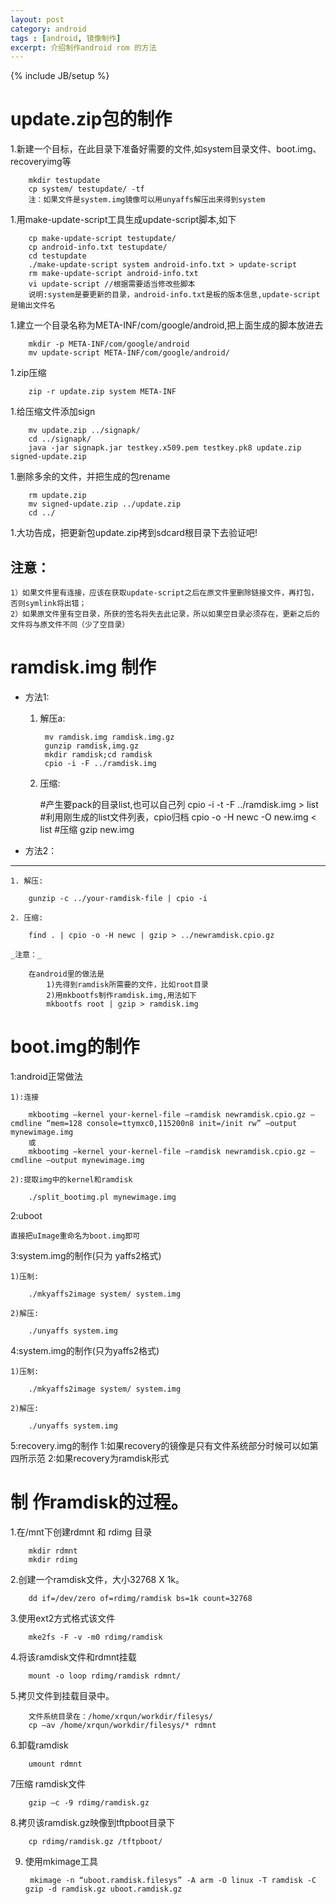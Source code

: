 ```yaml
---
layout: post
category: android
tags : [android, 镜像制作]
excerpt: 介绍制作android rom 的方法
---
```


{% include JB/setup %}

update.zip包的制作
======

1.新建一个目标，在此目录下准备好需要的文件,如system目录文件、boot.img、recoveryimg等

        mkdir testupdate
        cp system/ testupdate/ -tf
        注：如果文件是system.img镜像可以用unyaffs解压出来得到system

1.用make-update-script工具生成update-script脚本,如下

        cp make-update-script testupdate/
        cp android-info.txt testupdate/
        cd testupdate
        ./make-update-script system android-info.txt > update-script
        rm make-update-script android-info.txt
        vi update-script //根据需要适当修改些脚本
        说明:system是要更新的目录，android-info.txt是板的版本信息,update-script是输出文件名

1.建立一个目录名称为META-INF/com/google/android,把上面生成的脚本放进去

        mkdir -p META-INF/com/google/android
        mv update-script META-INF/com/google/android/

1.zip压缩

        zip -r update.zip system META-INF

1.给压缩文件添加sign

        mv update.zip ../signapk/
        cd ../signapk/
        java -jar signapk.jar testkey.x509.pem testkey.pk8 update.zip signed-update.zip

1.删除多余的文件，并把生成的包rename

        rm update.zip
        mv signed-update.zip ../update.zip
        cd ../

1.大功告成，把更新包update.zip拷到sdcard根目录下去验证吧!

注意：
------

    1）如果文件里有连接，应该在获取update-script之后在原文件里删除链接文件，再打包，否则symlink将出错；
    2）如果原文件里有空目录，所获的签名将失去此记录，所以如果空目录必须存在，更新之后的文件将与原文件不同（少了空目录）

ramdisk.img 制作
======

* 方法1:

    1. 解压a:

            mv ramdisk.img ramdisk.img.gz
            gunzip ramdisk,img.gz
            mkdir ramdisk;cd ramdisk
            cpio -i -F ../ramdisk.img

    2. 压缩:

        #产生要pack的目录list,也可以自己列
        cpio -i -t -F ../ramdisk.img > list
        #利用刚生成的list文件列表，cpio归档
        cpio -o -H newc -O new.img < list
        #压缩
        gzip new.img

* 方法2：
------

    1. 解压:

        gunzip -c ../your-ramdisk-file | cpio -i

    2. 压缩:

        find . | cpio -o -H newc | gzip > ../newramdisk.cpio.gz

    _注意：_

        在android里的做法是
            1)先得到ramdisk所需要的文件，比如root目录
            2)用mkbootfs制作ramdisk.img,用法如下
            mkbootfs root | gzip > ramdisk.img

boot.img的制作
======
1:android正常做法

    1):连接

        mkbootimg –kernel your-kernel-file –ramdisk newramdisk.cpio.gz –cmdline “mem=128 console=ttymxc0,115200n8 init=/init rw” –output mynewimage.img
        或
        mkbootimg –kernel your-kernel-file –ramdisk newramdisk.cpio.gz –cmdline –output mynewimage.img

    2):提取img中的kernel和ramdisk

        ./split_bootimg.pl mynewimage.img

2:uboot

    直接把uImage重命名为boot.img即可

3:system.img的制作(只为 yaffs2格式)

    1)压制:

        ./mkyaffs2image system/ system.img

    2)解压:

        ./unyaffs system.img

4:system.img的制作(只为yaffs2格式)

    1)压制:

        ./mkyaffs2image system/ system.img

    2)解压:

        ./unyaffs system.img

5:recovery.img的制作
    1:如果recovery的镜像是只有文件系统部分时候可以如第四所示范
    2:如果recovery为ramdisk形式

制 作ramdisk的过程。
======
1.在/mnt下创建rdmnt 和 rdimg 目录

        mkdir rdmnt
        mkdir rdimg

2.创建一个ramdisk文件，大小32768 X 1k。

        dd if=/dev/zero of=rdimg/ramdisk bs=1k count=32768

3.使用ext2方式格式该文件

        mke2fs -F -v -m0 rdimg/ramdisk

4.将该ramdisk文件和rdmnt挂载

        mount -o loop rdimg/ramdisk rdmnt/

5.拷贝文件到挂载目录中。

        文件系统目录在：/home/xrqun/workdir/filesys/
        cp –av /home/xrqun/workdir/filesys/* rdmnt

6.卸载ramdisk

        umount rdmnt

7压缩 ramdisk文件

        gzip –c -9 rdimg/ramdisk.gz

8.拷贝该ramdisk.gz映像到tftpboot目录下

        cp rdimg/ramdisk.gz /tftpboot/

9. 使用mkimage工具

        mkimage -n “uboot.ramdisk.filesys” -A arm -O linux -T ramdisk -C gzip -d ramdisk.gz uboot.ramdisk.gz
